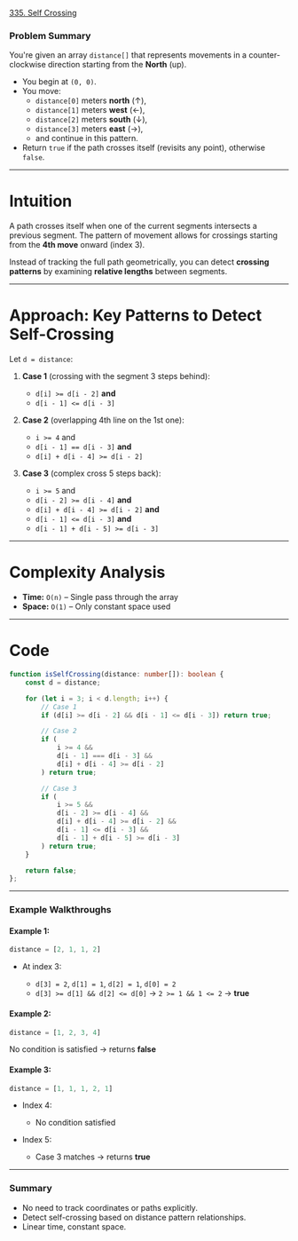 [335. Self Crossing](https://leetcode.com/problems/self-crossing/)

### Problem Summary

You're given an array `distance[]` that represents movements in a counter-clockwise direction starting from the **North** (up).

* You begin at `(0, 0)`.
* You move:
  * `distance[0]` meters **north** (↑),
  * `distance[1]` meters **west** (←),
  * `distance[2]` meters **south** (↓),
  * `distance[3]` meters **east** (→),
  * and continue in this pattern.
* Return `true` if the path crosses itself (revisits any point), otherwise `false`.

---

# Intuition

A path crosses itself when one of the current segments intersects a previous segment. The pattern of movement allows for crossings starting from the **4th move** onward (index 3).

Instead of tracking the full path geometrically, you can detect **crossing patterns** by examining **relative lengths** between segments.

---

# Approach: Key Patterns to Detect Self-Crossing

Let `d = distance`:

1. **Case 1** (crossing with the segment 3 steps behind):
   * `d[i] >= d[i - 2]` **and**
   * `d[i - 1] <= d[i - 3]`

2. **Case 2** (overlapping 4th line on the 1st one):
   * `i >= 4` and
   * `d[i - 1] == d[i - 3]` **and**
   * `d[i] + d[i - 4] >= d[i - 2]`

3. **Case 3** (complex cross 5 steps back):
   * `i >= 5` and
   * `d[i - 2] >= d[i - 4]` **and**
   * `d[i] + d[i - 4] >= d[i - 2]` **and**
   * `d[i - 1] <= d[i - 3]` **and**
   * `d[i - 1] + d[i - 5] >= d[i - 3]`

---

# Complexity Analysis

* **Time:** `O(n)` – Single pass through the array
* **Space:** `O(1)` – Only constant space used

---

# Code

```ts
function isSelfCrossing(distance: number[]): boolean {
    const d = distance;

    for (let i = 3; i < d.length; i++) {
        // Case 1
        if (d[i] >= d[i - 2] && d[i - 1] <= d[i - 3]) return true;

        // Case 2
        if (
            i >= 4 &&
            d[i - 1] === d[i - 3] &&
            d[i] + d[i - 4] >= d[i - 2]
        ) return true;

        // Case 3
        if (
            i >= 5 &&
            d[i - 2] >= d[i - 4] &&
            d[i] + d[i - 4] >= d[i - 2] &&
            d[i - 1] <= d[i - 3] &&
            d[i - 1] + d[i - 5] >= d[i - 3]
        ) return true;
    }

    return false;
};

```

---

### **Example Walkthroughs**

#### **Example 1:**

```ts
distance = [2, 1, 1, 2]
```

* At index 3:

  * `d[3] = 2`, `d[1] = 1`, `d[2] = 1`, `d[0] = 2`
  * `d[3] >= d[1] && d[2] <= d[0]` → `2 >= 1 && 1 <= 2` → **true**

#### **Example 2:**

```ts
distance = [1, 2, 3, 4]
```

No condition is satisfied → returns **false**

#### **Example 3:**

```ts
distance = [1, 1, 1, 2, 1]
```

* Index 4:

  * No condition satisfied
* Index 5:

  * Case 3 matches → returns **true**

---

### **Summary**

* No need to track coordinates or paths explicitly.
* Detect self-crossing based on distance pattern relationships.
* Linear time, constant space.
